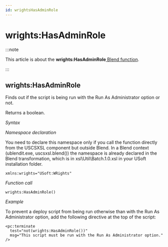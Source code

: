 ```yaml
---
id: wrightsHasAdminRole
---
```


# wrights:HasAdminRole




:::note

This article is about the **wrights:HasAdminRole**[ Blend function](/docs/Repositories/Blend_functions).

:::

## **wrights:HasAdminRole**

Finds out if the script is being run with the Run As Administrator option or not.

Returns a boolean.

*Syntax*

*Namespace declaration*

You need to declare this namespace only if you call the function directly from the USCSXSL component but outside Blend. In a Blend context (ublendit.exe, uscsxsl.blend()) the namespace is already declared in the Blend transformation, which is in xsl\\Util\\Batch.1.0.xsl in your USoft installation folder.

```
xmlns:wrights="USoft:WRights"
```

*Function call*

```
wrights:HasAdminRole()
```

*Example*

To prevent a deploy script from being run otherwise than with the Run As Administrator option, add the following directive at the top of the script:

```language-xml
<pc:terminate 
  test="not(wrights:HasAdminRole())" 
  msg="This script must be run with the Run As Administrator option."
/>
```

 